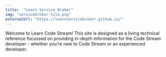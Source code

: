 ```yaml
---
title:  "Learn Service Broker"
img: "servicebroker-tile.png"
externalUrl: "https://learnservicebroker.github.io/"
---
```


Welcome to Learn Code Stream! This site is designed as a living technical reference focussed on providing in-depth information for the Code Stream developer - whether you’re new to Code Stream or an experienced developer.